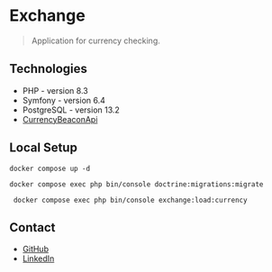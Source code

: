 # Exchange
> Application for currency checking.
## Technologies
* PHP - version 8.3
* Symfony - version 6.4
* PostgreSQL - version 13.2
* [CurrencyBeaconApi](https://currencybeacon.com/api-documentation)

## Local Setup
```
docker compose up -d
```
```
docker compose exec php bin/console doctrine:migrations:migrate
```
```
 docker compose exec php bin/console exchange:load:currency
```

## Contact
* [GitHub](https://github.com/JakubSzczerba)
* [LinkedIn](https://www.linkedin.com/in/jakub-szczerba-3492751b4/)